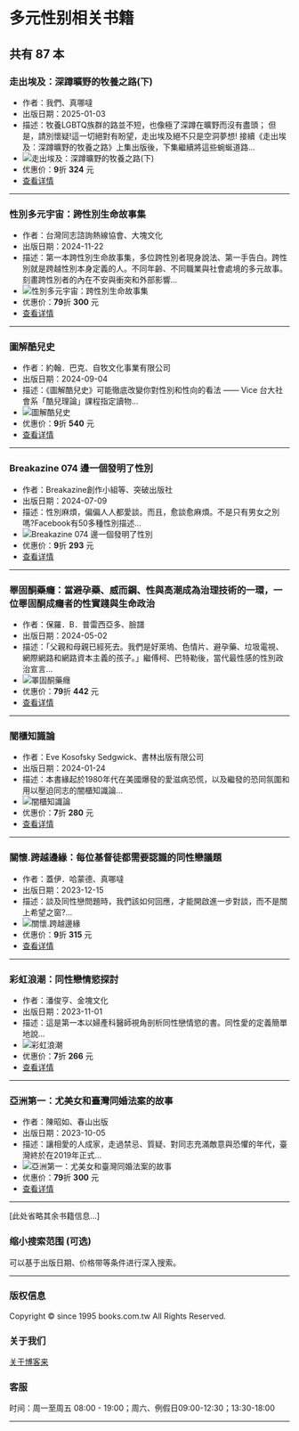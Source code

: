 # 多元性别相关书籍

## 共有 87 本

### 走出埃及：深蹲曠野的牧養之路(下)
- 作者：我們、真哪噠
- 出版日期：2025-01-03
- 描述：牧養LGBTQ族群的路並不短，也像極了深蹲在曠野而沒有盡頭； 但是，請別懷疑!這一切絕對有盼望，走出埃及絕不只是空洞夢想! 接續《走出埃及：深蹲曠野的牧養之路》上集出版後，下集繼續將這些蜿蜒道路...
- ![走出埃及：深蹲曠野的牧養之路(下)](https://im2.book.com.tw/image/getImage?i=https://www.books.com.tw/img/001/101/02/0011010285.jpg&v=676e81d7k&w=170&h=170)
- 优惠价：**9**折 **324** 元
- [查看详情](https://www.books.com.tw/products/0011010285?loc=P_0003_001)

---

### 性別多元宇宙：跨性別生命故事集
- 作者：台灣同志諮詢熱線協會、大塊文化
- 出版日期：2024-11-22
- 描述：第一本跨性別生命故事集，多位跨性別者現身說法、第一手告白。跨性別就是跨越性別本身定義的人。不同年齡、不同職業與社會處境的多元故事。刻畫跨性別者的內在不安與衝突和外部影響...
- ![性別多元宇宙：跨性別生命故事集](https://im1.book.com.tw/image/getImage?i=https://www.books.com.tw/img/001/100/60/0011006024.jpg&v=67333cd6k&w=170&h=170)
- 优惠价：**79**折 **300** 元
- [查看详情](https://www.books.com.tw/products/0011006024?loc=P_0003_002)

---

### 圖解酷兒史
- 作者：約翰．巴克、自牧文化事業有限公司
- 出版日期：2024-09-04
- 描述：《圖解酷兒史》可能徹底改變你對性別和性向的看法 —— Vice 台大社會系「酷兒理論」課程指定讀物... 
- ![圖解酷兒史](https://im2.book.com.tw/image/getImage?i=https://www.books.com.tw/img/001/099/84/0010998413.jpg&v=66bdd9b7k&w=170&h=170)
- 优惠价：**9**折 **540** 元
- [查看详情](https://www.books.com.tw/products/0010998413?loc=P_0003_003)

---

### Breakazine 074 邊一個發明了性別
- 作者：Breakazine創作小組等、突破出版社
- 出版日期：2024-07-09
- 描述：性別麻煩，偏偏人人都愛談。而且，愈談愈麻煩。不是只有男女之別嗎?Facebook有50多種性別描述...
- ![Breakazine 074 邊一個發明了性別](https://im1.book.com.tw/image/getImage?i=https://www.books.com.tw/img/001/099/48/0010994896.jpg&v=668d1155k&w=170&h=170)
- 优惠价：**9**折 **293** 元
- [查看详情](https://www.books.com.tw/products/0010994896?loc=P_0003_004)

---

### 睪固酮藥癮：當避孕藥、威而鋼、性與高潮成為治理技術的一環，一位睪固酮成癮者的性實踐與生命政治
- 作者：保羅．B．普雷西亞多、臉譜
- 出版日期：2024-05-02
- 描述：「父親和母親已經死去。我們是好萊塢、色情片、避孕藥、垃圾電視、網際網路和網路資本主義的孩子。」繼傅柯、巴特勒後，當代最性感的性別政治宣言...
- ![睪固酮藥癮](https://im2.book.com.tw/image/getImage?i=https://www.books.com.tw/img/001/098/69/0010986995.jpg&v=6629dd10k&w=170&h=170)
- 优惠价：**79**折 **442** 元
- [查看详情](https://www.books.com.tw/products/0010986995?loc=P_0003_005)

---

### 闇櫃知識論
- 作者：Eve Kosofsky Sedgwick、書林出版有限公司
- 出版日期：2024-01-24
- 描述：本書緣起於1980年代在美國爆發的愛滋病恐慌，以及繼發的恐同氛圍和用以壓迫同志的闇櫃知識論...
- ![闇櫃知識論](https://im1.book.com.tw/image/getImage?i=https://www.books.com.tw/img/001/097/97/0010979748.jpg&v=65a122c0k&w=170&h=170)
- 优惠价：**7**折 **280** 元
- [查看详情](https://www.books.com.tw/products/0010979748?loc=P_0003_006)

---

### 關懷.跨越邊緣：每位基督徒都需要認識的同性戀議題
- 作者：蓋伊．哈蒙德、真哪噠
- 出版日期：2023-12-15
- 描述：談及同性戀問題時，我們該如何回應，才能開啟進一步對談，而不是關上希望之窗?...
- ![關懷.跨越邊緣](https://im2.book.com.tw/image/getImage?i=https://www.books.com.tw/img/001/097/57/0010975743.jpg&v=656db83fk&w=170&h=170)
- 优惠价：**9**折 **315** 元
- [查看详情](https://www.books.com.tw/products/0010975743?loc=P_0003_007)

---

### 彩虹浪潮：同性戀情慾探討
- 作者：潘俊亨、金塊文化
- 出版日期：2023-11-01
- 描述：這是第一本以婦產科醫師視角剖析同性戀情慾的書。同性愛的定義簡單地說...
- ![彩虹浪潮](https://im1.book.com.tw/image/getImage?i=https://www.books.com.tw/img/001/097/20/0010972002.jpg&v=65379cd1k&w=170&h=170)
- 优惠价：**7**折 **266** 元
- [查看详情](https://www.books.com.tw/products/0010972002?loc=P_0003_008)

---

### 亞洲第一：尤美女和臺灣同婚法案的故事
- 作者：陳昭如、春山出版
- 出版日期：2023-10-05
- 描述：讓相愛的人成家，走過禁忌、質疑、對同志充滿敵意與恐懼的年代，臺灣終於在2019年正式...
- ![亞洲第一：尤美女和臺灣同婚法案的故事](https://im2.book.com.tw/image/getImage?i=https://www.books.com.tw/img/001/096/95/0010969523.jpg&v=651bfb3ek&w=170&h=170)
- 优惠价：**79**折 **300** 元
- [查看详情](https://www.books.com.tw/products/0010969523?loc=P_0003_009)

---

[此处省略其余书籍信息...] 

### 缩小搜索范围 (可选)
可以基于出版日期、价格带等条件进行深入搜索。

--- 

### 版权信息
Copyright © since 1995 books.com.tw All Rights Reserved.

### 关于我们
[关于博客来](https://www.books.com.tw/isi/aboutbooks.htm?loc=footer_01_001) 

### 客服
时间：周一至周五 08:00 - 19:00；周六、例假日09:00-12:30；13:30-18:00 

---
<!-- tcd_original_link https://www.books.com.tw/web/sys_bbotm/books/04110703?srsltid=AfmBOooG54amScFBOXyHXr-Z2tdwI4M_j4Jdz_EqQpx-pxYcpQ3qOsHZ -->
